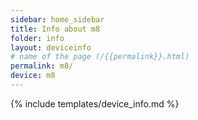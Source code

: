 ```yaml
---
sidebar: home_sidebar
title: Info about m8
folder: info
layout: deviceinfo
# name of the page (/{{permalink}}.html)
permalink: m8/
device: m8
---
```

{% include templates/device_info.md %}
